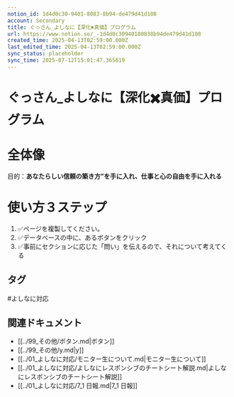 ```yaml
---
notion_id: 1d4d0c30-9401-8083-8b94-de479d41d108
account: Secondary
title: ぐっさん_よしなに【深化✖️真価】プログラム
url: https://www.notion.so/_-1d4d0c30940180838b94de479d41d108
created_time: 2025-04-13T02:59:00.000Z
last_edited_time: 2025-04-13T02:59:00.000Z
sync_status: placeholder
sync_time: 2025-07-12T15:01:47.365619
---
```

# ぐっさん_よしなに【深化✖️真価】プログラム

# 全体像
目的：**あなたらしい信頼の築き方”を手に入れ、仕事と心の自由を手に入れる**
# 使い方３ステップ
1. ✅ページを複製してください。
1. ✅データベースの中に、あるボタンをクリック
1. ✅事前にセクションに応じた「問い」を伝えるので、それについて考えてくる

## タグ

#よしなに対応 

## 関連ドキュメント

- [[../99_その他/ボタン.md|ボタン]]
- [[../99_その他/y.md|y]]
- [[../01_よしなに対応/モニター生について.md|モニター生について]]
- [[../01_よしなに対応/よしなにレスポンシブのチートシート解説.md|よしなにレスポンシブのチートシート解説]]
- [[../01_よしなに対応/7_1 日報.md|7_1 日報]]

